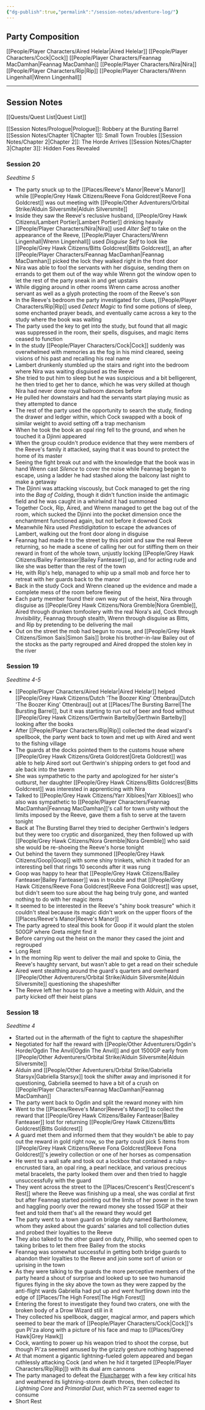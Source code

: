 ```yaml
---
{"dg-publish":true,"permalink":"/session-notes/adventure-log/"}
---
```


## Party Composition
[[People/Player Characters/Aired Helelar\|Aired Helelar]]
[[People/Player Characters/Cock\|Cock]]
[[People/Player Characters/Feannag MacDamhan\|Feannag MacDamhan]]
[[People/Player Characters/Nira\|Nira]]
[[People/Player Characters/Rip\|Rip]]
[[People/Player Characters/Wrenn Lingenhall\|Wrenn Lingenhall]]

---
## Session Notes
[[Quests/Quest List\|Quest List]]

[[Session Notes/Prologue\|Prologue]]: Robbery at the Bursting Barrel
[[Session Notes/Chapter 1\|Chapter 1]]: Small Town Troubles
[[Session Notes/Chapter 2\|Chapter 2]]: The Horde Arrives
[[Session Notes/Chapter 3\|Chapter 3]]: Hidden Foes Revealed

### Session 20
*Seedtime 5*
- The party snuck up to the [[Places/Reeve's Manor\|Reeve's Manor]] while [[People/Grey Hawk Citizens/Reeve Fona Goldcrest\|Reeve Fona Goldcrest]] was out meeting with [[People/Other Adventurers/Orbital Strike/Alduin Silversmite\|Alduin Silversmite]]
- Inside they saw the Reeve's reclusive husband, [[People/Grey Hawk Citizens/Lambert Portier\|Lambert Portier]] drinking heavily
- [[People/Player Characters/Nira\|Nira]] used *Alter Self* to take on the appearance of the Reeve, [[People/Player Characters/Wrenn Lingenhall\|Wrenn Lingenhall]] used *Disguise Self* to look like [[People/Grey Hawk Citizens/Bitts Goldcrest\|Bitts Goldcrest]], an after [[People/Player Characters/Feannag MacDamhan\|Feannag MacDamhan]] picked the lock they walked right in the front door
- Nira was able to fool the servants with her disguise, sending them on errands to get them out of the way while Wrenn got the window open to let the rest of the party sneak in and get upstairs
- While digging around in other rooms Wrenn came across another servant as well as a glyph protecting the room of the Reeve's son
- In the Reeve's bedroom the party investigated for clues, [[People/Player Characters/Rip\|Rip]] used *Detect Magic* to find some potions of sleep, some enchanted prayer beads, and eventually came across a key to the study where the book was waiting
- The party used the key to get into the study, but found that all magic was suppressed in the room, their spells, disguises, and magic items ceased to function
- In the study [[People/Player Characters/Cock\|Cock]] suddenly was overwhelmed with memories as the fog in his mind cleared, seeing visions of his past and recalling his real name
- Lambert drunkenly stumbled up the stairs and right into the bedroom where Nira was waiting disguised as the Reeve
- She tried to put him to sleep but he was suspicious and a bit belligerent, he then tried to get her to dance, which he was very skilled at though Nira had never done royal ballroom dances before
- He pulled her downstairs and had the servants start playing music as they attempted to dance
- The rest of the party used the opportunity to search the study, finding the drawer and ledger within, which Cock swapped with a book of similar weight to avoid setting off a trap mechanism
- When he took the book an opal ring fell to the ground, and when he touched it a Djinni appeared
- When the group couldn't produce evidence that they were members of the Reeve's family it attacked, saying that it was bound to protect the home of its master
- Seeing the fight break out and with the knowledge that the book was in hand Wrenn cast *Silence* to cover the noise while Feannag began to escape, using a ladder he had stashed along the balcony last night to make a getaway
- The Djinni was attacking viscously, but Cock managed to get the ring into the *Bag of Colding*, though it didn't function inside the antimagic field and he was caught in a whirlwind it had summoned
- Together Cock, Rip, Aired, and Wrenn managed to get the bag out of the room, which sucked the Djinni into the pocket dimension once the enchantment functioned again, but not before it downed Cock
- Meanwhile Nira used *Prestidigitation* to escape the advances of Lambert, walking out the front door along in disguise
- Feannag had made it to the street by this point and saw the real Reeve returning, so he made a scene of calling her out for stiffing them on their reward in front of the whole town, unjustly locking [[People/Grey Hawk Citizens/Bailey Fanteaser\|Bailey Fanteaser]] up, and for acting rude and like she was better than the rest of the town
- He, with Rip's help, managed to whip up a small mob and force her to retreat with her guards back to the manor
- Back in the study Cock and Wrenn cleaned up the evidence and made a complete mess of the room before fleeing
- Each party member found their own way out of the heist, Nira through disguise as [[People/Grey Hawk Citizens/Nora Gremble\|Nora Gremble]], Aired through drunken tomfoolery with the real Nora's aid, Cock through *Invisibility*, Feannag through stealth, Wrenn through disguise as Bitts, and Rip by pretending to be delivering the mail
- Out on the street the mob had begun to rouse, and [[People/Grey Hawk Citizens/Simon Sais\|Simon Sais]] broke his brother-in-law Bailey out of the stocks as the party regrouped and Aired dropped the stolen key in the river
### Session 19
*Seedtime 4-5*
- [[People/Player Characters/Aired Helelar\|Aired Helelar]] helped [[People/Grey Hawk Citizens/Dutch 'The Boozer King' Ottenbrau\|Dutch 'The Boozer King' Ottenbrau]] out at [[Places/The Bursting Barrel\|The Bursting Barrel]], but it was starting to run out of beer and food without [[People/Grey Hawk Citizens/Gerthwin Bartelby\|Gerthwin Bartelby]] looking after the books
- After [[People/Player Characters/Rip\|Rip]] collected the dead wizard's spellbook, the party went back to town and met up with Aired and went to the fishing village
- The guards at the docks pointed them to the customs house where [[People/Grey Hawk Citizens/Greta Goldcrest\|Greta Goldcrest]] was able to help Aired sort out Gerthwin's shipping orders to get food and ale back into the tavern
- She was sympathetic to the party and apologized for her sister's outburst, her daughter [[People/Grey Hawk Citizens/Bitts Goldcrest\|Bitts Goldcrest]] was interested in apprenticing with Nira
- Talked to [[People/Grey Hawk Citizens/Yarr Xibloes\|Yarr Xibloes]] who also was sympathetic to [[People/Player Characters/Feannag MacDamhan\|Feannag MacDamhan]]'s call for town unity without the limits imposed by the Reeve, gave them a fish to serve at the tavern tonight
- Back at The Bursting Barrel they tried to decipher Gerthwin's ledgers but they were too cryptic and disorganized, they then followed up with [[People/Grey Hawk Citizens/Nora Gremble\|Nora Gremble]] who said she would be re-shoeing the Reeve's horse tonight
- Out behind the tavern they summoned [[People/Grey Hawk Citizens/Goop\|Goop]] with some shiny trinkets, which it traded for an interesting bell that rings 10 seconds after it was rung
- Goop was happy to hear that [[People/Grey Hawk Citizens/Bailey Fanteaser\|Bailey Fanteaser]] was in trouble and that [[People/Grey Hawk Citizens/Reeve Fona Goldcrest\|Reeve Fona Goldcrest]] was upset, but didn't seem too sure about the hag being truly gone, and wanted nothing to do with her magic items
- It seemed to be interested in the Reeve's "shiny book treasure" which it couldn't steal because its magic didn't work on the upper floors of the [[Places/Reeve's Manor\|Reeve's Manor]]
- The party agreed to steal this book for Goop if it would plant the stolen 500GP where Greta might find it
- Before carrying out the heist on the manor they cased the joint and regrouped
- Long Rest
- In the morning Rip went to deliver the mail and spoke to Ginia, the Reeve's haughty servant, but wasn't able to get a read on their schedule
- Aired went stealthing around the guard's quarters and overheard [[People/Other Adventurers/Orbital Strike/Alduin Silversmite\|Alduin Silversmite]] questioning the shapeshifter
- The Reeve left her house to go have a meeting with Alduin, and the party kicked off their heist plans
### Session 18
*Seedtime 4*
- Started out in the aftermath of the fight to capture the shapeshifter
- Negotiated for half the reward with [[People/Other Adventurers/Ogdin's Horde/Ogdin The Anvil\|Ogdin The Anvil]] and got 1500GP early from [[People/Other Adventurers/Orbital Strike/Alduin Silversmite\|Alduin Silversmite]]
- Alduin and [[People/Other Adventurers/Orbital Strike/Gabriella Starsyx\|Gabriella Starsyx]] took the shifter away and imprisoned it for questioning, Gabriella seemed to have a bit of a crush on [[People/Player Characters/Feannag MacDamhan\|Feannag MacDamhan]]
- The party went back to Ogdin and split the reward money with him
- Went to the [[Places/Reeve's Manor\|Reeve's Manor]] to collect the reward that [[People/Grey Hawk Citizens/Bailey Fanteaser\|Bailey Fanteaser]] lost for returning [[People/Grey Hawk Citizens/Bitts Goldcrest\|Bitts Goldcrest]]
- A guard met them and informed them that they wouldn't be able to pay out the reward in gold right now, so the party could pick 5 items from [[People/Grey Hawk Citizens/Reeve Fona Goldcrest\|Reeve Fona Goldcrest]]'s jewelry collection or one of her horses as compensation
- He went to a wall safe and took out a lockbox that contained a ruby-encrusted tiara, an opal ring, a pearl necklace, and various precious metal bracelets, the party looked them over and then tried to haggle unsuccessfully with the guard
- They went across the street to the [[Places/Crescent's Rest\|Crescent's Rest]] where the Reeve was finishing up a meal, she was cordial at first but after Feannag started pointing out the limits of her power in the town and haggling poorly over the reward money she tossed 15GP at their feet and told them that's all the reward they would get
- The party went to a town guard on bridge duty named Bartholomew, whom they asked about the guards' salaries and toll collection duties and probed their loyalties to the Reeve
- They also talked to the other guard on duty, Phillip, who seemed open to taking bribes to let them free Bailey from the stocks
- Feannag was somewhat successful in getting both bridge guards to abandon their loyalties to the Reeve and join some sort of union or uprising in the town
- As they were talking to the guards the more perceptive members of the party heard a shout of surprise and looked up to see two humanoid figures flying in the sky above the town as they were zapped by the anti-flight wards Gabriella had put up and went hurtling down into the edge of [[Places/The High Forest\|The High Forest]]
- Entering the forest to investigate they found two craters, one with the broken body of a Drow Wizard still in it
- They collected his spellbook, dagger, magical armor, and papers which seemed to bear the mark of [[People/Player Characters/Cock\|Cock]]'s gun Pi'za along with a picture of his face and map to [[Places/Grey Hawk\|Grey Hawk]]
- Cock, wanting to power up his weapon tried to shoot the corpse, but though Pi'za seemed amused by the grizzly gesture nothing happened
- At that moment a gigantic lightning-fueled golem appeared and began ruthlessly attacking Cock (and when he hid it targeted [[People/Player Characters/Rip\|Rip]]) with its dual arm cannons
- The party managed to defeat the [Fluxcharger](https://5e.tools/bestiary/fluxcharger-ggr.html) with a few key critical hits and weathered its lightning-storm death throes, then collected its *Lightning Core* and *Primordial Dust*, which Pi'za seemed eager to consume
- Short Rest
